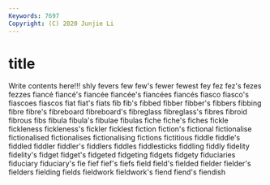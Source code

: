 ```yaml
---
Keywords: 7697
Copyright: (C) 2020 Junjie Li
---
```


# title

Write contents here!!!
shly 
fevers 
few 
few's 
fewer 
fewest 
fey 
fez 
fez's 
fezes
fezzes 
fiancé 
fiancé's 
fiancée 
fiancée's 
fiancées 
fiancés 
fiasco 
fiasco's 
fiascoes
fiascos 
fiat 
fiat's 
fiats 
fib 
fib's 
fibbed 
fibber 
fibber's 
fibbers
fibbing 
fibre 
fibre's 
fibreboard 
fibreboard's 
fibreglass 
fibreglass's 
fibres 
fibroid 
fibrous
fibs 
fibula 
fibula's 
fibulae 
fibulas 
fiche 
fiche's 
fiches 
fickle 
fickleness
fickleness's 
fickler 
ficklest 
fiction 
fiction's 
fictional 
fictionalise 
fictionalised 
fictionalises 
fictionalising
fictions 
fictitious 
fiddle 
fiddle's 
fiddled 
fiddler 
fiddler's 
fiddlers 
fiddles 
fiddlesticks
fiddling 
fiddly 
fidelity 
fidelity's 
fidget 
fidget's 
fidgeted 
fidgeting 
fidgets 
fidgety
fiduciaries 
fiduciary 
fiduciary's 
fie 
fief 
fief's 
fiefs 
field 
field's 
fielded
fielder 
fielder's 
fielders 
fielding 
fields 
fieldwork 
fieldwork's 
fiend 
fiend's 
fiendish
